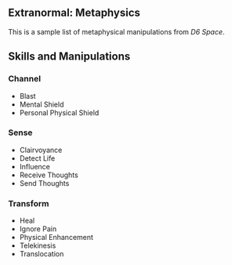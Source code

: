 Extranormal: Metaphysics
------------------------

This is a sample list of metaphysical manipulations from _D6 Space_.

Skills and Manipulations
------------------------

### Channel

- Blast
- Mental Shield
- Personal Physical Shield

### Sense

- Clairvoyance
- Detect Life
- Influence
- Receive Thoughts
- Send Thoughts

### Transform

- Heal
- Ignore Pain
- Physical Enhancement
- Telekinesis
- Translocation
